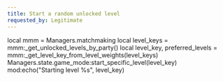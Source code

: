 ```yaml
---
title: Start a random unlocked level
requested_by: Legitimate
---
```


local mmm = Managers.matchmaking
local level_keys = mmm:_get_unlocked_levels_by_party()
local level_key, preferred_levels = mmm:_get_level_key_from_level_weights(level_keys)
Managers.state.game_mode:start_specific_level(level_key)
mod:echo("Starting level %s", level_key)
